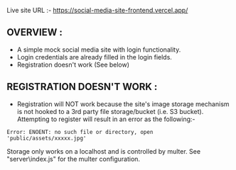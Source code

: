 Live site URL :-
https://social-media-site-frontend.vercel.app/

## OVERVIEW :

- A simple mock social media site with login functionality.
- Login credentials are already filled in the login fields.
- Registration doesn't work (See below)

## REGISTRATION DOESN'T WORK :

- Registration will NOT work because the site's image storage mechanism is not hooked to a 3rd party file storage/bucket (i.e. S3 bucket). Attempting to register will result in an error as the following:-

`Error: ENOENT: no such file or directory, open 'public/assets/xxxxx.jpg'`

Storage only works on a localhost and is controlled by multer.
See "server\index.js" for the multer configuration.

